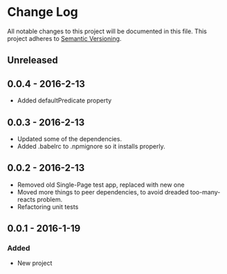 # Change Log
All notable changes to this project will be documented in this file.
This project adheres to [Semantic Versioning](http://semver.org/).

## Unreleased

## 0.0.4 - 2016-2-13
- Added defaultPredicate property

## 0.0.3 - 2016-2-13
- Updated some of the dependencies.
- Added .babelrc to .npmignore so it installs properly.

## 0.0.2 - 2016-2-13
- Removed old Single-Page test app, replaced with new one
- Moved more things to peer dependencies, to avoid dreaded too-many-reacts problem.
- Refactoring unit tests

## 0.0.1 - 2016-1-19
### Added
- New project
